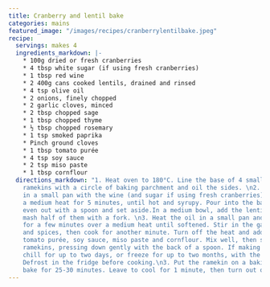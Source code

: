 ```yaml
---
title: Cranberry and lentil bake
categories: mains
featured_image: "/images/recipes/cranberrylentilbake.jpeg"
recipe:
  servings: makes 4
  ingredients_markdown: |-
    * 100g dried or fresh cranberries
    * 4 tbsp white sugar (if using fresh cranberries)
    * 1 tbsp red wine
    * 2 400g cans cooked lentils, drained and rinsed
    * 4 tsp olive oil
    * 2 onions, finely chopped
    * 2 garlic cloves, minced
    * 2 tbsp chopped sage
    * 1 tbsp chopped thyme
    * ½ tbsp chopped rosemary
    * 1 tsp smoked paprika
    * Pinch ground cloves
    * 1 tbsp tomato purée
    * 4 tsp soy sauce
    * 2 tsp miso paste
    * 1 tbsp cornflour
  directions_markdown: "1. Heat oven to 180°C. Line the base of 4 small ovenproof
    ramekins with a circle of baking parchment and oil the sides. \n2. Put the cranberries
    in a small pan with the wine (and sugar if using fresh cranberries) and cook over
    a medium heat for 5 minutes, until hot and syrupy. Pour into the base of the ramekins,
    even out with a spoon and set aside.In a medium bowl, add the lentils and roughly
    mash half of them with a fork. \n3. Heat the oil in a small pan and cook the onion
    for a few minutes over a medium heat until softened. Stir in the garlic, herbs
    and spices, then cook for another minute. Turn off the heat and add the lentils,
    tomato purée, soy sauce, miso paste and cornflour. Mix well, then spoon into the
    ramekins, pressing down gently with the back of a spoon. If making a head of time,
    chill for up to two days, or freeze for up to two months, with the ramekin covered.
    Defrost in the fridge before cooking.\n3. Put the ramekin on a baking tray and
    bake for 25-30 minutes. Leave to cool for 1 minute, then turn out onto a plate."
---
```

